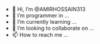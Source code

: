 - 👋 Hi, I’m @AMIRHOSSAIN313
- 👀 I’m programmer in ...
- 🌱 I’m currently learning ...
- 💞️ I’m looking to collaborate on ...
- 📫 How to reach me ...

<!---
AMIRHOSSAIN313/AMIRHOSSAIN313 is a ✨ special ✨ repository because its `README.md` (this file) appears on your GitHub profile.
You can click the Preview link to take a look at your changes.
--->

